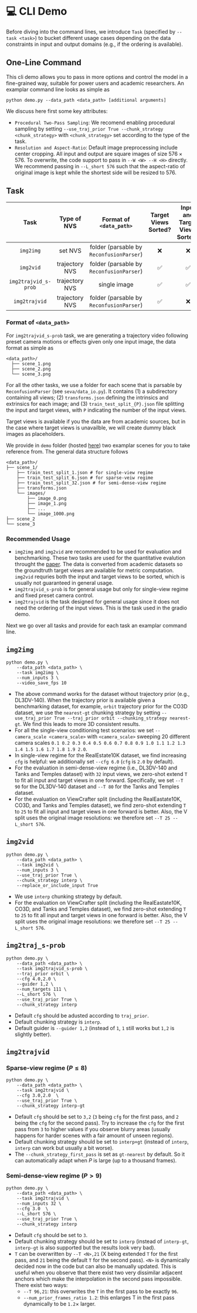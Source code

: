 # :computer: CLI Demo

Before diving into the command lines, we introduce `Task` (specified by `--task <task>`) to bucket different usage cases depending on the data constraints in input and output domains (e.g., if the ordering is available).

## One-Line Command
This cli demo allows you to pass in more options and control the model in a fine-grained way, suitable for power users and academic researchers. An examplar command line looks as simple as 
```
python demo.py --data_path <data_path> [additional arguments]
```

We discuss here first some key attributes:
- `Procedural Two-Pass Sampling`: We recomend enabling procedural sampling by setting `--use_traj_prior True --chunk_strategy <chunk_strategy>` with `<chunk_strategy>` set according to the type of the task.
- `Resolution and Aspect-Ratio`: Default image preprocessing include center cropping. All input and output are square images of size $576\times 576$. To overwrite, the code support to pass in `--W <W> --H <H>` directly. We recommend passing in `--L_short 576` such that the aspect-ratio of original image is kept while the shortest side will be resized to $576$.

## Task
| Task | Type of NVS | Format of `<data_path>` | Target Views Sorted? | Input and Target Views Sorted? | Recommended Usage |
|:--------:|:--------:|:--------:|:--------:|:--------:| :--------:| 
| `img2img`   | set NVS     | folder (parsable by `ReconfusionParser`)     | :x:     | :x:     | evaluation, benchmarking |
| `img2vid`    | trajectory NVS     | folder (parsable by `ReconfusionParser`)     | :white_check_mark:     | :white_check_mark:     | evaluation, benchmarking
| `img2trajvid_s-prob`    | trajectory NVS     | single image     | :white_check_mark:     | :white_check_mark:     | general |
| `img2trajvid`    | trajectory NVS     | folder (parsable by `ReconfusionParser`)     | :white_check_mark:     | :x:    | general |

### Format of `<data_path>`

For `img2trajvid_s-prob` task, we are generating a trajectory video following preset camera motions or effects given only one input image, the data format as simple as

```
<data_path>/
  ├── scene_1.png
  ├── scene_2.png
  └── scene_3.png
```

For all the other tasks, we use a folder for each scene that is parsable by `ReconfusionParser` (see `seva/data_io.py`). It contains (1) a subdirectory containing all views; (2) `transforms.json` defining the intrinsics and extrinsics for each image; and (3) `train_test_split_{P}.json` file splitting the input and target views, with `P` indicating the number of the input views.

Target views is available if you the data are from academic sources, but in the case where target views is unavailble, we will create dummy black images as placeholders.

We provide in `demo` folder (hosted <a href="">here</a>) two examplar scenes for you to take reference from. The general data structure follows
```
<data_path>/
├── scene_1/
    ├── train_test_split_1.json # for single-view regime
    ├── train_test_split_6.json # for sparse-veiw regime
    ├── train_test_split_32.json # for semi-dense-view regime
    ├── transforms.json
    └── images/
        ├── image_0.png
        ├── image_1.png
        ├── ...
        └── image_1000.png
├── scene_2
└── scene_3
```

### Recommended Usage
- `img2img` and `img2vid` are recommended to be used for evaluation and benchmarking. These two tasks are used for the quantitative evalution throught the <a href="https://arxiv.org/abs/0000.0000">paper</a>. The data is converted from academic datasets so the groundtruth target views are available for metric computation. `img2vid` requries both the input and target views to be sorted, which is usually not guaranteed in general usage.
- `img2trajvid_s-prob` is for general usage but only for single-view regime and fixed preset camera control.
- `img2trajvid` is the task designed for general usage since it does not need the ordering of the input views. This is the task used in the gradio demo.

Next we go over all tasks and provide for each task an examplar command line.

## `img2img`

```
python demo.py \
    --data_path <data_path> \
    --task img2img \
    --num_inputs 3 \ 
    --video_save_fps 10
```

- The above command works for the dataset without trajectory prior (e.g., DL3DV-140). When the trajectory prior is available given a benchmarking dataset, for example, `orbit` trajectory prior for the CO3D dataset, we use the `nearest-gt` chunking strategy by setting `--use_traj_prior True --traj_prior orbit --chunking_strategy nearest-gt`. We find this leads to more 3D consistent results.
- For all the single-view conditioning test scenarios: we set `--camera_scale <camera_scale>` with `<camera_scale>` sweeping 20 different camera scales `0.1 0.2 0.3 0.4 0.5 0.6 0.7 0.8 0.9 1.0 1.1 1.2 1.3 1.4 1.5 1.6 1.7 1.8 1.9 2.0`.
- In single-view regime for the RealEstate10K dataset, we find increasing `cfg` is helpful: we additionally set `--cfg 6.0` (`cfg` is `2.0` by default).
- For the evaluation in semi-dense-view regime (i.e., DL3DV-140 and Tanks and Temples dataset) with `32` input views, we zero-shot extend `T` to fit all input and target views in one forward. Specifically, we set `--T 90` for the DL3DV-140 dataset and `--T 80` for the Tanks and Temples dataset.
- For the evaluation on ViewCrafter split (including the RealEastate10K, CO3D, and Tanks and Temples dataset), we find zero-shot extending `T` to `25` to fit all input and target views in one forward is better. Also, the V split uses the original image resolutions: we therefore set `--T 25 --L_short 576`.


## `img2vid`

```
python demo.py \
    --data_path <data_path> \
    --task img2vid \
    --num_inputs 3 \
    --use_traj_prior True \
    --chunk_strategy interp \
    --replace_or_include_input True
```

- We use `interp` chunking strategy by default.
- For the evaluation on ViewCrafter split (including the RealEastate10K, CO3D, and Tanks and Temples dataset), we find zero-shot extending `T` to `25` to fit all input and target views in one forward is better. Also, the V split uses the original image resolutions: we therefore set `--T 25 --L_short 576`.

## `img2traj_s-prob`

```
python demo.py \
    --data_path <data_path> \
    --task img2trajvid_s-prob \
    --traj_prior orbit \
    --cfg 4.0,2.0 \
    --guider 1,2 \
    --num_targets 111 \
    --L_short 576 \
    --use_traj_prior True \
    --chunk_strategy interp
```

- Default `cfg` should be adusted according to `traj_prior`. 
- Default chunking strategy is `interp`. 
- Default guider is `--guider 1,2` (instead of `1`, `1` still works but `1,2` is slightly better).

## `img2trajvid`

### Sparse-view regime ($P\leq 8$)

```
python demo.py \    
    --data_path <data_path> \
    --task img2trajvid \                       
    --cfg 3.0,2.0  \
    --use_traj_prior True \
    --chunk_strategy interp-gt
```

- Default `cfg` should be set to `3,2` (`3` being `cfg` for the first pass, and `2` being the `cfg` for the second pass). Try to increase the `cfg` for the first pass from `3` to higher values if you observe blurry areas (usually happens for harder scenes with a fair amount of unseen regions).
- Default chunking strategy should be set to `interp+gt` (instead of `interp`, `interp` can work but usually a bit worse).
- The `--chunk_strategy_first_pass` is set as `gt-nearest` by default. So it can automatically adapt when $P$ is large (up to a thousand frames).


### Semi-dense-view regime ($P>9$)
```
python demo.py \
    --data_path <data_path> \
    --task img2trajvid \
    --num_inputs 32 \
    --cfg 3.0  \
    --L_short 576 \
    --use_traj_prior True \
    --chunk_strategy interp
```
- Default `cfg` should be set to `3`.
- Default chunking strategy should be set to `interp` (instead of `interp-gt`, `interp-gt` is also supported but the results look very bad).
- `T` can be overwritten by `--T <N>,21` (X being extended `T` for the first pass, and `21` being the default `T` for the second pass). `<N>` is dynamically decided now in the code but can also be manually updated. This is useful when you observe that there exist two very dissimilar adjacent anchors which make the interpolation in the second pass impossible. There exist two ways:
    - `--T 96,21`: this overwrites the `T` in the first pass to be exactly `96`.
    - `--num_prior_frames_ratio 1.2`: this enlarges T in the first pass dynamically to be `1.2`$\times$ larger.